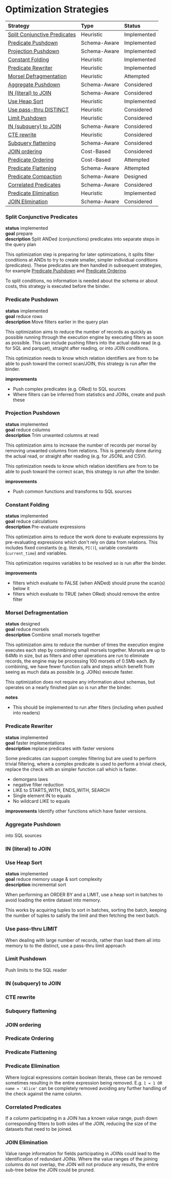 # Optimization Strategies

Strategy                                                      | Type         | Status
:------------------------------------------------------------ | :----------- | :----------
[Split Conjunctive Predicates](#split-conjunctive-predicates) | Heuristic    | Implemented
[Predicate Pushdown](#predicate-pushdown)                     | Schema-Aware | Implemented
[Projection Pushdown](#projection-pushdown)                   | Schema-Aware | Implemented
[Constant Folding](#constant-folding)                         | Heuristic    | Implemented
[Predicate Rewriter](#predicate-rewriter)                     | Heuristic    | Implemented
[Morsel Defragmentation](#morsel-defragmentation)             | Heuristic    | Attempted
[Aggregate Pushdown](#aggregate-pushdown)                     | Schema-Aware | Considered
[IN (literal) to JOIN](#in-literal-to-join)                   | Schema-Aware | Considered
[Use Heap Sort](#use-heap-sort)                               | Heuristic    | Implemented
[Use pass-thru DISTINCT](#use-pass-thru-distinct)             | Heuristic    | Considered
[Limit Pushdown](#limit-pushdown)                             | Heuristic    | Considered
[IN (subquery) to JOIN](#in-subquery-to-join)                 | Schema-Aware | Considered
[CTE rewrite](#cte-rewrite)                                   | Heuristic    | Considered
[Subquery flattening](#subquery-flattening)                   | Schema-Aware | Considered
[JOIN ordering](#join-ordering)                               | Cost-Based   | Considered
[Predicate Ordering](#join-ordering)                          | Cost-Based   | Attempted
[Predicate Flattening](#predicate-flattening)                 | Schema-Aware | Attempted
[Predicate Compaction](#predicate-compaction)                 | Schema-Aware | Designed
[Correlated Predicates](#correlated-predicates)               | Schema-Aware | Considered
[Predicate Elimination](#predicate-elimination)               | Heuristic    | Implemented
[JOIN Elimination](#join-elimination)                         | Schema-Aware | Considered


### Split Conjunctive Predicates

**status** implemented  
**goal** prepare  
**description** Split ANDed (conjunctions) predicates into separate steps in the query plan

This optimization step is preparing for later optimizations, it splits filter conditions at ANDs to try to create smaller, simpler individual conditions (predicates). These predicates are then handled in subsequent strategies, for example [Predicate Pushdown](#predicate-pushdown) and [Predicate Ordering](#predicate-ordering).

To split conditions, no information is needed about the schema or about costs, this strategy is executed before the binder.

### Predicate Pushdown

**status** implemented  
**goal** reduce rows  
**description** Move filters earlier in the query plan 

This optimization aims to reduce the number of records as quickly as possible running through the execution engine by executing filters as soon as possible. This can include pushing filters into the actual data read (e.g. for SQL and parquet), straight after reading, or into JOIN conditions.

This optimization needs to know which relation identifiers are from to be able to push toward the correct scan/JOIN, this strategy is run after the binder.

**improvements**
- Push complex predicates (e.g. ORed) to SQL sources
- Where filters can be inferred from statistics and JOINs, create and push these

### Projection Pushdown

**status** implemented  
**goal** reduce columns  
**description** Trim unwanted columns at read 

This optimization aims to increase the number of records per morsel by removing unwanted columns from relations. This is generally done during the actual read, or straight after reading (e.g. for JSONL and CSV).

This optimization needs to know which relation identifiers are from to be able to push toward the correct scan, this strategy is run after the binder.

**improvements**
- Push common functions and transforms to SQL sources

### Constant Folding

**status** implemented  
**goal** reduce calculations  
**description** Pre-evaluate expressions  

This optimization aims to reduce the work done to evaluate expressions by pre-evaluating expressions which don't rely on data from relations. This includes fixed constants (e.g. literals, `PI()`), variable constants (`current_time`) and variables.

This optimization requires variables to be resolved so is run after the binder.

**improvements**
- filters which evaluate to FALSE (when ANDed) should prune the scan(s) below it
- filters which evaluate to TRUE (when ORed) should remove the entire filter

### Morsel Defragmentation

**status** designed  
**goal** reduce morsels  
**description** Combine small morsels together

This optimization aims to reduce the number of times the execution engine executes each step by combining small morsels together. Morsels are up to 64Mb in size, but as filters and other operations are run to eliminate records, the engine may be processing 100 morsels of 0.5Mb each. By combining, we have fewer function calls and steps which benefit from seeing as much data as possible (e.g. JOINs) execute faster.

This optimization does not require any information about schemas, but operates on a nearly finished plan so is run after the binder.

**notes**
- This should be implemented to run after filters (including when pushed into readers)

### Predicate Rewriter

**status** implemented  
**goal** faster implementations  
**description** replace predicates with faster versions

Some predicates can support complex filtering but are used to perform trivial filtering, where a complex predicate is used to perform a trivial check, replace the check with an simpler function call which is faster.

- demorgans laws
- negative filter reduction
- LIKE to STARTS_WITH, ENDS_WITH, SEARCH
- Single element IN to equals
- No wildcard LIKE to equals

**improvements**
Identify other functions which have faster versions.

### Aggregate Pushdown

into SQL sources

### IN (literal) to JOIN

### Use Heap Sort

**status** implemented  
**goal** reduce memory usage & sort complexity   
**description** incremental sort  

When performing an ORDER BY and a LIMIT, use a heap sort in batches to avoid loading the entire dataset into memory.

This works by acquiring tuples to sort in batches, sorting the batch, keeping the number of tuples to satisfy the limit and then fetching the next batch.

### Use pass-thru LIMIT

When dealing with large number of records, rather than load them all into memory to to the distinct, use a pass-thru limit approach

### Limit Pushdown

Push limits to the SQL reader

### IN (subquery) to JOIN

### CTE rewrite

### Subquery flattening

### JOIN ordering

### Predicate Ordering

### Predicate Flattening

### Predicate Elimination

Where logical expressions contain boolean literals, these can be removed sometimes resulting in the entire expression being removed. E.g. `1 = 1 OR name = 'Alice'` can be completely removed avoiding any further handling of the check against the name column.

### Correlated Predicates

If a column participating in a JOIN has a known value range, push down corresponding filters to both sides of the JOIN, reducing the size of the datasets that need to be joined.

### JOIN Elimination

Value range information for fields participating in JOINs could lead to the identification of redundant JOINs. Where the value ranges of the joining columns do not overlap, the JOIN will not produce any results, the entire sub-tree below the JOIN could be pruned.